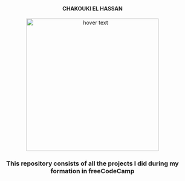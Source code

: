 <h4 align="center">CHAKOUKI EL HASSAN</h4>
<p align="center">
  <img src="https://design-style-guide.freecodecamp.org/downloads/fcc_secondary_large.svg" width="350" title="hover text">
</p>
<h3 align="center">This repository consists of all the projects I did during my formation in freeCodeCamp</h3>
